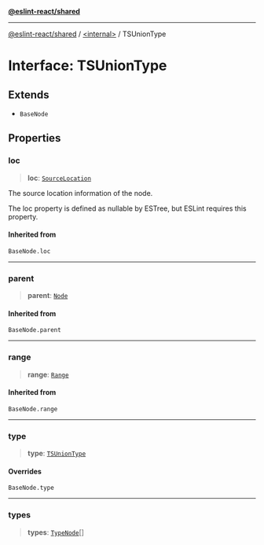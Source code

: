 [**@eslint-react/shared**](../../README.md)

***

[@eslint-react/shared](../../README.md) / [\<internal\>](../README.md) / TSUnionType

# Interface: TSUnionType

## Extends

- `BaseNode`

## Properties

### loc

> **loc**: [`SourceLocation`](SourceLocation.md)

The source location information of the node.

The loc property is defined as nullable by ESTree, but ESLint requires this property.

#### Inherited from

`BaseNode.loc`

***

### parent

> **parent**: [`Node`](../type-aliases/Node.md)

#### Inherited from

`BaseNode.parent`

***

### range

> **range**: [`Range`](../type-aliases/Range.md)

#### Inherited from

`BaseNode.range`

***

### type

> **type**: [`TSUnionType`](../README.md#tsuniontype)

#### Overrides

`BaseNode.type`

***

### types

> **types**: [`TypeNode`](../type-aliases/TypeNode.md)[]
